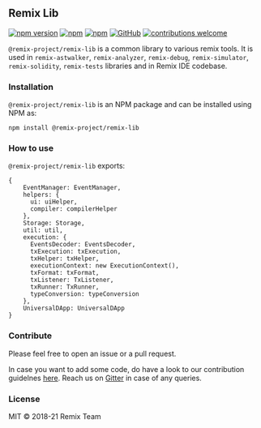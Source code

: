 ## Remix Lib
[![npm version](https://badge.fury.io/js/%40remix-project%2Fremix-lib.svg)](https://www.npmjs.com/package/@remix-project/remix-lib)
[![npm](https://img.shields.io/npm/dt/@remix-project/remix-lib.svg?label=Total%20Downloads)](https://www.npmjs.com/package/@remix-project/remix-lib)
[![npm](https://img.shields.io/npm/dw/@remix-project/remix-lib.svg)](https://www.npmjs.com/package/@remix-project/remix-lib)
[![GitHub](https://img.shields.io/github/license/mashape/apistatus.svg)](https://github.com/ethereum/remix-project/tree/master/libs/remix-lib)
[![contributions welcome](https://img.shields.io/badge/contributions-welcome-brightgreen.svg?style=flat)](https://github.com/ethereum/remix-project/issues)

`@remix-project/remix-lib` is a common library to various remix tools. It is used in `remix-astwalker`, `remix-analyzer`, `remix-debug`, `remix-simulator`, `remix-solidity`, `remix-tests` libraries and in Remix IDE codebase.

### Installation
`@remix-project/remix-lib` is an NPM package and can be installed using NPM as:

`npm install @remix-project/remix-lib`

### How to use

`@remix-project/remix-lib` exports:

```
{
    EventManager: EventManager,
    helpers: {
      ui: uiHelper,
      compiler: compilerHelper
    },
    Storage: Storage,
    util: util,
    execution: {
      EventsDecoder: EventsDecoder,
      txExecution: txExecution,
      txHelper: txHelper,
      executionContext: new ExecutionContext(),
      txFormat: txFormat,
      txListener: TxListener,
      txRunner: TxRunner,
      typeConversion: typeConversion
    },
    UniversalDApp: UniversalDApp
}
```

### Contribute

Please feel free to open an issue or a pull request. 

In case you want to add some code, do have a look to our contribution guidelnes [here](https://github.com/ethereum/remix-project/blob/master/CONTRIBUTING.md). Reach us on [Gitter](https://gitter.im/ethereum/remix) in case of any queries.

### License
MIT © 2018-21 Remix Team